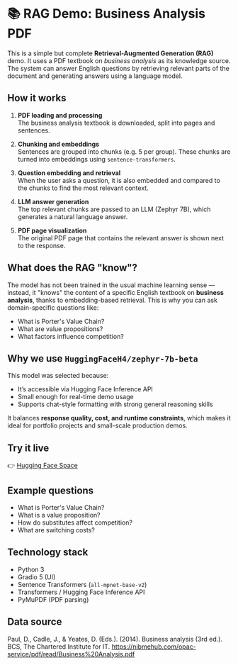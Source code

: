 # 📚 **RAG Demo: Business Analysis PDF**

This is a simple but complete **Retrieval-Augmented Generation (RAG)** demo. It uses a PDF textbook on _business analysis_ as its knowledge source. The system can answer English questions by retrieving relevant parts of the document and generating answers using a language model.


## **How it works**

1. **PDF loading and processing**  
   The business analysis textbook is downloaded, split into pages and sentences.

2. **Chunking and embeddings**  
   Sentences are grouped into chunks (e.g. 5 per group). These chunks are turned into embeddings using `sentence-transformers`.

3. **Question embedding and retrieval**  
   When the user asks a question, it is also embedded and compared to the chunks to find the most relevant context.

4. **LLM answer generation**  
   The top relevant chunks are passed to an LLM (Zephyr 7B), which generates a natural language answer.

5. **PDF page visualization**  
   The original PDF page that contains the relevant answer is shown next to the response.

## **What does the RAG "know"?**

The model has not been trained in the usual machine learning sense — instead, it "knows" the content of a specific English textbook on **business analysis**, thanks to embedding-based retrieval. This is why you can ask domain-specific questions like:

- What is Porter's Value Chain?
- What are value propositions?
- What factors influence competition?

## **Why we use `HuggingFaceH4/zephyr-7b-beta`**

This model was selected because:

- It’s accessible via Hugging Face Inference API
- Small enough for real-time demo usage
- Supports chat-style formatting with strong general reasoning skills

It balances **response quality, cost, and runtime constraints**, which makes it ideal for portfolio projects and small-scale production demos.

## **Try it live**

👉 [Hugging Face Space](https://huggingface.co/spaces/DanielSokach/RAG)

## **Example questions**

- What is Porter's Value Chain?
- What is a value proposition?
- How do substitutes affect competition?
- What are switching costs?

## **Technology stack**

- Python 3
- Gradio 5 (UI)
- Sentence Transformers (`all-mpnet-base-v2`)
- Transformers / Hugging Face Inference API
- PyMuPDF (PDF parsing)

## **Data source**
Paul, D., Cadle, J., & Yeates, D. (Eds.). (2014). Business analysis (3rd ed.). BCS, The Chartered Institute for IT. https://nibmehub.com/opac-service/pdf/read/Business%20Analysis.pdf

